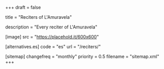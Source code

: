+++
draft = false

title = "Reciters of L'Amuravela"

description = "Every reciter of L'Amuravela"

[image]
    src = "https://placehold.it/600x600"

[alternatives.es]
    code = "es"
    url = "/reciters/"

[sitemap]
  changefreq = "monthly"
  priority = 0.5
  filename = "sitemap.xml"
+++